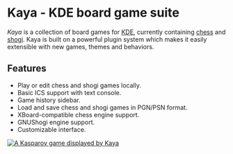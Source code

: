 # Kaya - KDE board game suite #

*Kaya* is a collection of board games for [KDE][], currently containing [chess][] and [shogi][]. Kaya is built on a powerful plugin system which makes it easily extensible with new games, themes and behaviors.

## Features ##

 - Play or edit chess and shogi games locally.
 - Basic ICS support with text console.
 - Game history sidebar.
 - Load and save chess and shogi games in PGN/PSN format.
 - XBoard-compatible chess engine support.
 - GNUShogi engine support.
 - Customizable interface.

[![A Kasparov game displayed by Kaya][thumb1]][shot1]

  [kde]: http://www.kde.org
  [chess]: http://en.wikipedia.org/wiki/Chess
  [shogi]: http://en.wikipedia.org/wiki/Shogi
  [thumb1]: http://pcapriotti.github.com/kaya/images/thumbs/kaya005.png
  [shot1]: http://pcapriotti.github.com/kaya/images/kaya005.png

